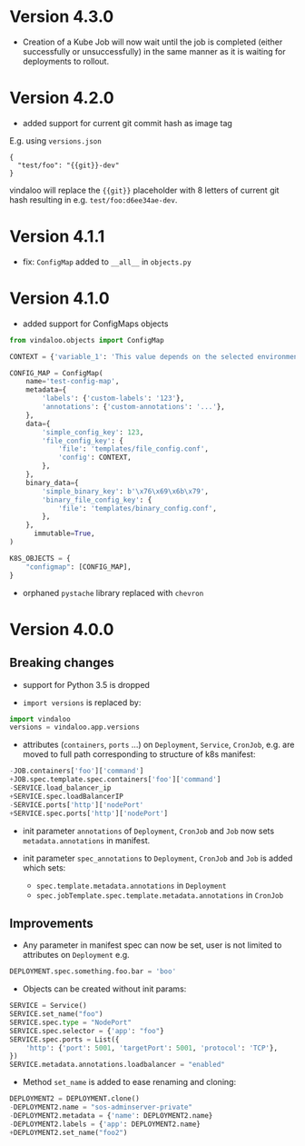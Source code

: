 # Version 4.3.0

* Creation of a Kube Job will now wait until the job is completed (either successfully or unsuccessfully) in 
the same manner as it is waiting for deployments to rollout.

# Version 4.2.0

* added support for current git commit hash as image tag

E.g. using `versions.json`
```
{
  "test/foo": "{{git}}-dev"
}
```

vindaloo will replace the `{{git}}` placeholder with 8 letters of current git hash 
resulting in e.g. `test/foo:d6ee34ae-dev`.


# Version 4.1.1

* fix: `ConfigMap` added to `__all__` in `objects.py`

# Version 4.1.0

* added support for ConfigMaps objects

```python
from vindaloo.objects import ConfigMap

CONTEXT = {'variable_1': 'This value depends on the selected environment.'}

CONFIG_MAP = ConfigMap(
    name='test-config-map',
    metadata={
        'labels': {'custom-labels': '123'},
        'annotations': {'custom-annotations': '...'},
    },
    data={
        'simple_config_key': 123,
        'file_config_key': {
            'file': 'templates/file_config.conf',
            'config': CONTEXT,
        },
    },
    binary_data={
        'simple_binary_key': b'\x76\x69\x6b\x79',
        'binary_file_config_key': {
            'file': 'templates/binary_config.conf',
        },
    },
      immutable=True,
)

K8S_OBJECTS = {
    "configmap": [CONFIG_MAP],
}
```

* orphaned `pystache` library replaced with `chevron`

# Version 4.0.0

## Breaking changes

* support for Python 3.5 is dropped

* `import versions` is replaced by:

```python
import vindaloo
versions = vindaloo.app.versions
```

* attributes (`containers`, `ports` ...) on `Deployment`, `Service`, `CronJob`, 
  e.g. are moved to full path corresponding to structure of k8s manifest:

```python
-JOB.containers['foo']['command']
+JOB.spec.template.spec.containers['foo']['command']
-SERVICE.load_balancer_ip
+SERVICE.spec.loadBalancerIP
-SERVICE.ports['http']['nodePort'
+SERVICE.spec.ports['http']['nodePort']
```

* init parameter `annotations` of `Deployment`, `CronJob` and `Job` now sets
`metadata.annotations` in manifest.
  
* init parameter `spec_annotations` to `Deployment`, `CronJob` and `Job` is added
which sets:
  * `spec.template.metadata.annotations` in `Deployment`
  * `spec.jobTemplate.spec.template.metadata.annotations` in `CronJob`
  
## Improvements

* Any parameter in manifest spec can now be set, user is not limited to attributes on `Deployment` e.g. 

```python
DEPLOYMENT.spec.something.foo.bar = 'boo'
```

* Objects can be created without init params:

```python
SERVICE = Service()
SERVICE.set_name("foo")
SERVICE.spec.type = "NodePort"
SERVICE.spec.selector = {'app': "foo"}
SERVICE.spec.ports = List({
    'http': {'port': 5001, 'targetPort': 5001, 'protocol': 'TCP'},
})
SERVICE.metadata.annotations.loadbalancer = "enabled"
```

* Method `set_name` is added to ease renaming and cloning:

```python
DEPLOYMENT2 = DEPLOYMENT.clone()
-DEPLOYMENT2.name = "sos-adminserver-private"
-DEPLOYMENT2.metadata = {'name': DEPLOYMENT2.name}
-DEPLOYMENT2.labels = {'app': DEPLOYMENT2.name}
+DEPLOYMENT2.set_name("foo2")
```
